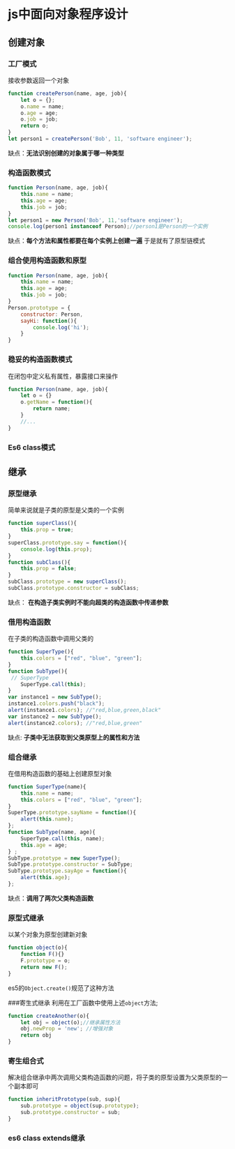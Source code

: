 # js中面向对象程序设计
## 创建对象
### 工厂模式
接收参数返回一个对象
```javascript
function createPerson(name, age, job){
    let o = {};
    o.name = name;
    o.age = age;
    o.job = job;
    return o;
}
let person1 = createPerson('Bob', 11, 'software engineer');
```
缺点：**无法识别创建的对象属于哪一种类型**

### 构造函数模式
```javascript {cmd='node'}
function Person(name, age, job){
    this.name = name;
    this.age = age;
    this.job = job;
}
let person1 = new Person('Bob', 11,'software engineer');
console.log(person1 instanceof Person);//person1是Person的一个实例
```
缺点：**每个方法和属性都要在每个实例上创建一遍**
于是就有了原型链模式
### 组合使用构造函数和原型
```javascript
function Person(name, age, job){
    this.name = name;
    this.age = age;
    this.job = job;
}
Person.prototype = {
    constructor: Person,
    sayHi: function(){
        console.log('hi');
    }
}
```
### 稳妥的构造函数模式
在闭包中定义私有属性，暴露接口来操作
```javascript
function Person(name, age, job){
    let o = {}
    o.getName = function(){
        return name;
    }
    //...
}
```
### Es6 class模式

## 继承
### 原型继承
简单来说就是子类的原型是父类的一个实例
```javascript
function superClass(){
    this.prop = true;
}
superClass.prototype.say = function(){
    console.log(this.prop);
}
function subClass(){
    this.prop = false;
}
subClass.prototype = new superClass();
subClass.prototype.constructor = subClass;
```
缺点： **在构造子类实例时不能向超类的构造函数中传递参数**
### 借用构造函数
在子类的构造函数中调用父类的
```javascript
function SuperType(){ 
    this.colors = ["red", "blue", "green"]; 
} 
function SubType(){ 
 // SuperType 
    SuperType.call(this); 
} 
var instance1 = new SubType(); 
instance1.colors.push("black"); 
alert(instance1.colors); //"red,blue,green,black" 
var instance2 = new SubType(); 
alert(instance2.colors); //"red,blue,green" 
```
缺点: **子类中无法获取到父类原型上的属性和方法**
### 组合继承
在借用构造函数的基础上创建原型对象
```javascript
function SuperType(name){ 
    this.name = name; 
    this.colors = ["red", "blue", "green"]; 
} 
SuperType.prototype.sayName = function(){ 
    alert(this.name); 
};
function SubType(name, age){ 
    SuperType.call(this, name); 
    this.age = age; 
} ;
SubType.prototype = new SuperType(); 
SubType.prototype.constructor = SubType; 
SubType.prototype.sayAge = function(){ 
    alert(this.age); 
}; 
```
缺点：**调用了两次父类构造函数**
### 原型式继承
以某个对象为原型创建新对象
```javascript
function object(o){
    function F(){}
    F.prototype = o;
    return new F();
}
```
es5的`Object.create()`规范了这种方法

###寄生式继承
利用在工厂函数中使用上述`object`方法;
```javascript
function createAnother(o){
    let obj = object(o);//继承属性方法
    obj.newProp = 'new'; //增强对象
    return obj
}
```
### 寄生组合式
解决组合继承中两次调用父类构造函数的问题，将子类的原型设置为父类原型的一个副本即可
```javascript
function inheritPrototype(sub, sup){
    sub.prototype = object(sup.prototype);
    sub.prototype.constructor = sub;
}
```
### es6 class extends继承